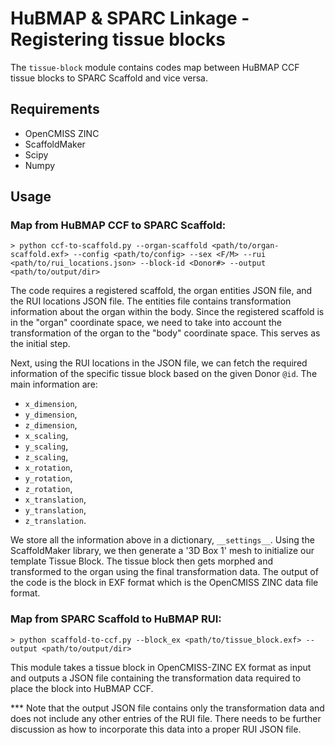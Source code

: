 # HuBMAP & SPARC Linkage - Registering tissue blocks

The `tissue-block` module contains codes map between HuBMAP CCF tissue blocks to SPARC Scaffold and vice versa.


## Requirements
- OpenCMISS ZINC
- ScaffoldMaker
- Scipy
- Numpy

## Usage

### Map from HuBMAP CCF to SPARC Scaffold:

```
> python ccf-to-scaffold.py --organ-scaffold <path/to/organ-scaffold.exf> --config <path/to/config> --sex <F/M> --rui <path/to/rui_locations.json> --block-id <Donor#> --output <path/to/output/dir>
```


The code requires a registered scaffold, the organ entities JSON file, and the RUI locations JSON file. The entities
file contains transformation information about the organ within the body. Since the registered scaffold is in the 
"organ" coordinate space, we need to take into account the transformation of the organ to the "body" coordinate space.
This serves as the initial step.

Next, using the RUI locations in the JSON file, we can fetch the required information of the specific tissue block based
on the given Donor `@id`. The main information are:

- `x_dimension`,
- `y_dimension`,
- `z_dimension`,
- `x_scaling`,
- `y_scaling`,
- `z_scaling`,
- `x_rotation`,
- `y_rotation`,
- `z_rotation`,
- `x_translation`,
- `y_translation`,
- `z_translation`.

We store all the information above in a dictionary, `__settings__`. Using the ScaffoldMaker library, we then generate a 
'3D Box 1' mesh to initialize our template Tissue Block. The tissue block then gets morphed and transformed to the organ 
using the final transformation data. The output of the code is the block in EXF format which is the OpenCMISS ZINC data
file format.


### Map from SPARC Scaffold to HuBMAP RUI:

```
> python scaffold-to-ccf.py --block_ex <path/to/tissue_block.exf> --output <path/to/output/dir>
```

This module takes a tissue block in OpenCMISS-ZINC EX format as input and outputs a JSON file containing the
transformation data required to place the block into HuBMAP CCF.

*** Note that the output JSON file contains only the transformation data and does not include any other entries of the
RUI file. There needs to be further discussion as how to incorporate this data into a proper RUI JSON file.